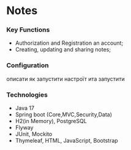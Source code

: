 # **Notes**

### **Key Functions**
- Authorization and Registration an acсount;
- Creating, updating and sharing notes;

### **Сonfiguration**
описати як запустити настроїт ита запустити 

### **Technologies**
- Java 17
- Spring boot (Core,MVC,Security,Data)
- H2(in Memory), PostgreSQL
- Flyway 
- JUnit, Mockito
- Thymeleaf, HTML, JavaScript, Bootstrap
